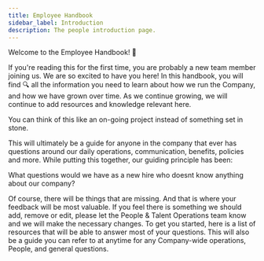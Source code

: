 ```yaml
---
title: Employee Handbook
sidebar_label: Introduction
description: The people introduction page.
---
```


Welcome to the Employee Handbook! 👋

If you're reading this for the first time, you are probably a new team member joining us. We are so excited to have you here! In this handbook, you will find 🔍 all the information you need to learn about how we run the Company, and how we have grown over time. As we continue growing, we will continue to add resources and knowledge relevant here.

You can think of this like an on-going project instead of something set in stone.

This will ultimately be a guide for anyone in the company that ever has questions around our daily operations, communication, benefits, policies and more. While putting this together, our guiding principle has been:


What questions would we have as a new hire who doesnt know anything about our company?


Of course, there will be things that are missing. And that is where your feedback will be most valuable. If you feel there is something we should add, remove or edit, please let the People & Talent Operations team know and we will make the necessary changes.
To get you started, here is a list of resources that will be able to answer most of your questions. This will also be a guide you can refer to at anytime for any Company-wide operations, People, and general questions.
